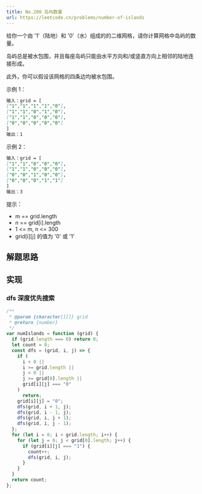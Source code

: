 ```yaml
---
title: No.200 岛屿数量
url: https://leetcode.cn/problems/number-of-islands
---
```


给你一个由 '1'（陆地）和 '0'（水）组成的的二维网格，请你计算网格中岛屿的数量。

岛屿总是被水包围，并且每座岛屿只能由水平方向和/或竖直方向上相邻的陆地连接形成。

此外，你可以假设该网格的四条边均被水包围。

示例 1：

```md
输入：grid = [
["1","1","1","1","0"],
["1","1","0","1","0"],
["1","1","0","0","0"],
["0","0","0","0","0"]
]
输出：1
```

示例 2：

```md
输入：grid = [
["1","1","0","0","0"],
["1","1","0","0","0"],
["0","0","1","0","0"],
["0","0","0","1","1"]
]
输出：3
```

提示：

- m == grid.length
- n == grid\[i\].length
- 1 <= m, n <= 300
- grid\[i\]\[j\] 的值为 '0' 或 '1'

## 解题思路

## 实现

### dfs 深度优先搜索

```js
/**
 * @param {character[][]} grid
 * @return {number}
 */
var numIslands = function (grid) {
  if (grid.length === 0) return 0;
  let count = 0;
  const dfs = (grid, i, j) => {
    if (
      i < 0 ||
      i >= grid.length ||
      j < 0 ||
      j >= grid[0].length ||
      grid[i][j] === "0"
    )
      return;
    grid[i][j] = "0";
    dfs(grid, i + 1, j);
    dfs(grid, i - 1, j);
    dfs(grid, i, j + 1);
    dfs(grid, i, j - 1);
  };
  for (let i = 0; i < grid.length; i++) {
    for (let j = 0; j < grid[0].length; j++) {
      if (grid[i][j] === "1") {
        count++;
        dfs(grid, i, j);
      }
    }
  }
  return count;
};
```
